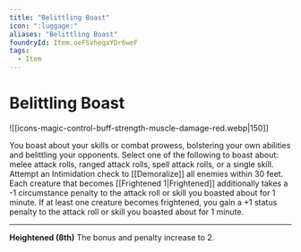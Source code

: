 ```yaml
---
title: "Belittling Boast"
icon: ":luggage:"
aliases: "Belittling Boast"
foundryId: Item.oeFSvheqaYDr6weF
tags:
  - Item
---
```


# Belittling Boast
![[icons-magic-control-buff-strength-muscle-damage-red.webp|150]]

You boast about your skills or combat prowess, bolstering your own abilities and belittling your opponents. Select one of the following to boast about: melee attack rolls, ranged attack rolls, spell attack rolls, or a single skill. Attempt an Intimidation check to [[Demoralize]] all enemies within 30 feet. Each creature that becomes [[Frightened 1|Frightened]] additionally takes a -1 circumstance penalty to the attack roll or skill you boasted about for 1 minute. If at least one creature becomes frightened, you gain a +1 status penalty to the attack roll or skill you boasted about for 1 minute.

* * *

**Heightened (8th)** The bonus and penalty increase to 2.
